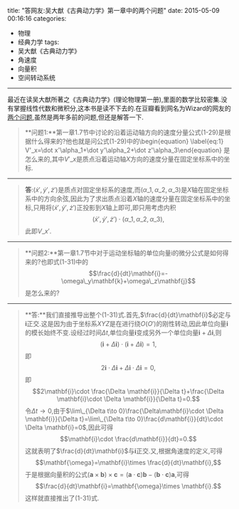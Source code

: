 title: "答网友:吴大猷《古典动力学》第一章中的两个问题"
date: 2015-05-09 00:16:16
categories:
- 物理
- 经典力学
tags:
- 吴大猷《古典动力学》
- 角速度
- 向量积
- 空间转动系统
---
最近在读吴大猷所著之《古典动力学》(理论物理第一册),里面的数学比较密集.没有掌握线性代数和微积分,这本书是读不下去的.在豆瓣看到网名为Wizard的网友的[两个问题](http://book.douban.com/subject/5294971/discussion/48343903),虽然是两年多前的问题,但还是解答一下.

>**问题1:**第一章1.7节中讨论的沿着运动轴方向的速度分量公式(1-29)是根据什么得来的?他也就是问公式(1-29)中的\begin{equation}  \label{eq:1}  V'\_x=\dot x'\alpha\_1+\dot y'\alpha\_2+\dot z'\alpha\_3\end{equation}
>是怎么来的,其中$V'\_x$是质点沿着运动轴$X$方向的速度分量在固定坐标系中的坐标.

----------
>**答**:$(\dot x',\dot y',\dot z')$是质点对固定坐标系的速度,而$(\alpha\_1,\alpha\_2,\alpha\_3)$是$X$轴在固定坐标系中的方向余弦,因此为了求出质点沿着$X$轴的速度分量在固定坐标系中的坐标,只用将$(\dot x',\dot y',\dot z')$正投影到$X$轴上即可,即只用考虑内积$$(\dot x',\dot y',\dot z')\cdot (\alpha\_1,\alpha\_2,\alpha\_3),$$此即$V\_x'$.

-------

>**问题2:**第一章1.7节中对于运动坐标轴的单位向量i的微分公式是如何得来的?也即式(1-31)中的$$\frac{d}{dt}\mathbf{i}=-\omega\_y\mathbf{k}+\omega\_z\mathbf{j}$$是怎么来的?

-----
>**答:**我们直接推导出整个(1-31)式.首先,$\frac{d}{dt}\mathbf{i}$必定与$\mathbf{i}$正交.这是因为由于坐标系$XYZ$是在进行绕$O(O')$的刚性转动,因此单位向量$\mathbf{i}$的模长始终不变.设经过时间$\Delta t$,单位向量$\mathbf{i}$变成另外一个单位向量$\mathbf{i}+\Delta \mathbf{i}$,则$$(\mathbf{i}+\Delta \mathbf{i})\cdot (\mathbf{i}+\Delta \mathbf{i})=1,$$即$$2\mathbf{i}\cdot \Delta\mathbf{i}+\Delta \mathbf{i}\cdot \Delta\mathbf{i}=0,$$即$$2\mathbf{i}\cdot \frac{\Delta  \mathbf{i}}{\Delta t}+\frac{\Delta \mathbf{i}\cdot \Delta \mathbf{i}}{\Delta t}=0.$$令$\Delta t\to 0$,由于$\lim\_{\Delta t\to 0}\frac{\Delta\mathbf{i}\cdot \Delta \mathbf{i}}{\Delta t}=\lim\_{\Delta t\to 0}\frac{d\mathbf{i}}{dt}\cdot \Delta \mathbf{i}=0$,因此可得$$\mathbf{i}\cdot \frac{d\mathbf{i}}{dt}=0.$$这就表明了$\frac{d}{dt}\mathbf{i}$与$\mathbf{i}$正交.又,根据角速度的定义,可得$$\mathbf{\omega}=\mathbf{i}\times \frac{d}{dt}\mathbf{i},$$于是根据向量积的公式$(\mathbf{a}\times \mathbf{b})\times\mathbf{c}=(\mathbf{a}\cdot\mathbf{c})\mathbf{b}-(\mathbf{b}\cdot\mathbf{c})\mathbf{a}$,可得$$\frac{d}{dt}\mathbf{i}=\mathbf{\omega}\times \mathbf{i}.$$这样就直接推出了(1-31)式.

